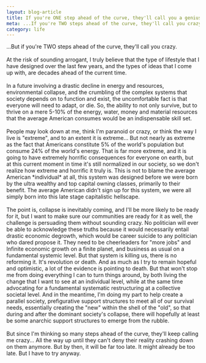 ```yaml
---
layout: blog-article
title: If you're ONE step ahead of the curve, they'll call you a genius...
meta: ...If you're TWO steps ahead of the curve, they'll call you crazy.
category: life
---
```


<p>
...But if you're TWO steps ahead of the curve, they'll call you crazy.
<br><br>
At the risk of sounding arrogant, I truly believe that the type of lifestyle that I have designed over the last few years, and the types of ideas that I come up with, are decades ahead of the current time.
<br><br>
In a future involving a drastic decline in energy and resources, environmental collapse, and the crumbling of the complex systems that society depends on to function and exist, the uncomfortable fact is that everyone will need to adapt, or die. So, the ability to not only survive, but to thrive on a mere 5-10% of the energy, water, money and material resources that the average American consumes would be an indispensable skill set.
<br><br>
People may look down at me, think I'm paranoid or crazy, or think the way I live is "extreme", and to an extent it is extreme... But not nearly as extreme as the fact that Americans constitute 5% of the world's population but consume 24% of the world's energy. That is far more extreme, and it is going to have extremely horrific consequences for everyone on earth, but at this current moment in time it's still normalized in our society, so we don't realize how extreme and horrific it truly is. This is not to blame the average American *individual* at all, this system was designed before we were born by the ultra wealthy and top capital owning classes, primarily to their benefit. The average American didn't sign up for this system, we were all simply born into this late stage capitalistic hellscape.
<br><br>
The point is, collapse is inevitably coming, and I'll be more likely to be ready for it, but I want to make sure our communities are ready for it as well, the challenge is persuading them without sounding crazy. No politician will ever be able to acknowledge these truths because it would necessarily entail drastic economic degrowth, which would be career suicide to any politician who dared propose it. They need to be cheerleaders for "more jobs" and Infinite economic growth on a finite planet, and business as usual on a fundamental systemic level. But that system is killing us, there is no reforming it. It's revolution or death. And as much as I try to remain hopeful and optimistic, a lot of the evidence is pointing to death. But that won't stop me from doing everything I can to turn things around, by both living the change that I want to see at an individual level, while at the same time advocating for a fundamental systematic restructuring at a collective societal level. And in the meantime, I'm doing my part to help create a parallel society, prefigurative support structures to meet all of our survival needs, essentially creating the "new" within the shell of the "old", so that during and after the dominant society's collapse, there will hopefully at least be some anarchic support structures to emerge from the rubble.
<br><br>
But since I'm thinking so many steps ahead of the curve, they'll keep calling me crazy... All the way up until they can't deny their reality crashing down on them anymore.  But by then, it will be far too late. It might already be too late. But I have to try anyway.
</p>

